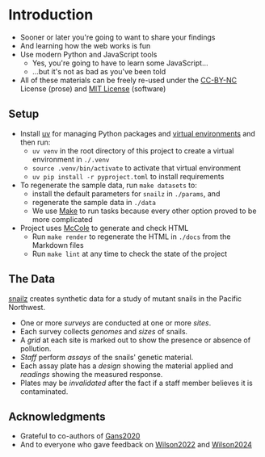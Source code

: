# Introduction

-   Sooner or later you're going to want to share your findings
-   And learning how the web works is fun
-   Use modern Python and JavaScript tools
    -   Yes, you're going to have to learn some JavaScript…
    -   …but it's not as bad as you've been told
-   All of these materials can be freely re-used under
    the [CC-BY-NC][cc_by_nc] License (prose)
    and [MIT License][mit] (software)

## Setup

-   Install [uv][uv] for managing Python packages and [virtual environments](g:virtual-env) and then run:
    -   `uv venv` in the root directory of this project to create a virtual environment in `./.venv`
    -   `source .venv/bin/activate` to activate that virtual environment
    -   `uv pip install -r pyproject.toml` to install requirements
-   To regenerate the sample data, run `make datasets` to:
    -   install the default parameters for `snailz` in `./params`, and
    -   regenerate the sample data in `./data`
    -   We use [Make][make] to run tasks because every other option proved to be more complicated
-   Project uses [McCole][mccole] to generate and check HTML
    -   Run `make render` to regenerate the HTML in `./docs` from the Markdown files
    -   Run `make lint` at any time to check the state of the project

## The Data

[snailz][snailz] creates synthetic data for a study of mutant snails in the Pacific Northwest.

-   One or more *surveys* are conducted at one or more *sites*.
-   Each survey collects *genomes* and *sizes* of snails.
-   A *grid* at each site is marked out to show the presence or absence of pollution.
-   *Staff* perform *assays* of the snails' genetic material.
-   Each assay plate has a *design* showing the material applied and *readings* showing the measured response.
-   Plates may be *invalidated* after the fact if a staff member believes it is contaminated.

## Acknowledgments

-   Grateful to co-authors of [Gans2020](b:Gans2020)
-   And to everyone who gave feedback on [Wilson2022](b:Wilson2022) and [Wilson2024](b:Wilson2024)

[cc_by_nc]: https://creativecommons.org/licenses/by-nc/4.0/
[make]: https://www.gnu.org/software/make/
[mccole]: https://pypi.org/project/mccole/
[mit]: https://opensource.org/license/MIT
[snailz]: https://gvwilson.github.io/snailz/
[uv]: https://github.com/astral-sh/uv
